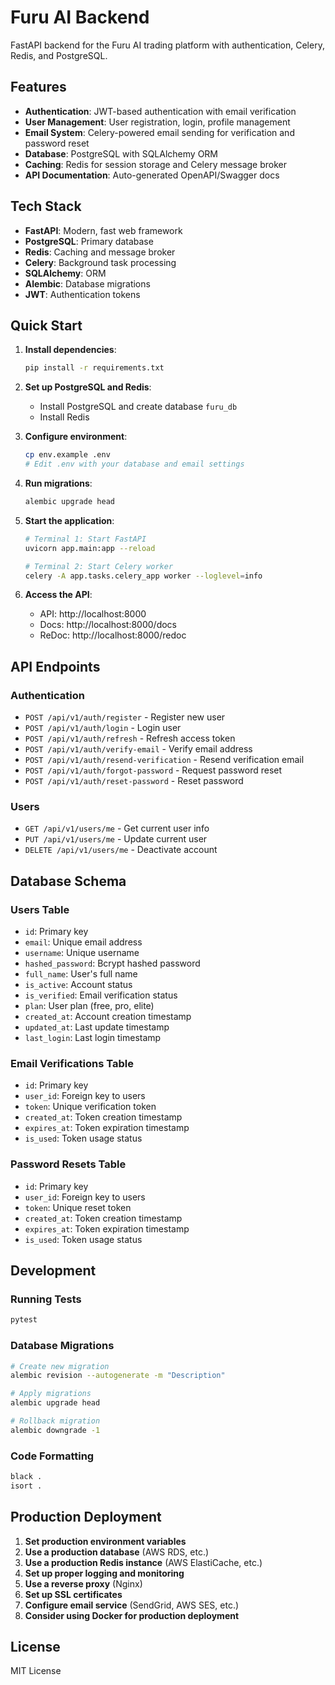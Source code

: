 # Furu AI Backend

FastAPI backend for the Furu AI trading platform with authentication, Celery, Redis, and PostgreSQL.

## Features

- **Authentication**: JWT-based authentication with email verification
- **User Management**: User registration, login, profile management
- **Email System**: Celery-powered email sending for verification and password reset
- **Database**: PostgreSQL with SQLAlchemy ORM
- **Caching**: Redis for session storage and Celery message broker
- **API Documentation**: Auto-generated OpenAPI/Swagger docs

## Tech Stack

- **FastAPI**: Modern, fast web framework
- **PostgreSQL**: Primary database
- **Redis**: Caching and message broker
- **Celery**: Background task processing
- **SQLAlchemy**: ORM
- **Alembic**: Database migrations
- **JWT**: Authentication tokens

## Quick Start

1. **Install dependencies**:

   ```bash
   pip install -r requirements.txt
   ```

2. **Set up PostgreSQL and Redis**:

   - Install PostgreSQL and create database `furu_db`
   - Install Redis

3. **Configure environment**:

   ```bash
   cp env.example .env
   # Edit .env with your database and email settings
   ```

4. **Run migrations**:

   ```bash
   alembic upgrade head
   ```

5. **Start the application**:

   ```bash
   # Terminal 1: Start FastAPI
   uvicorn app.main:app --reload

   # Terminal 2: Start Celery worker
   celery -A app.tasks.celery_app worker --loglevel=info
   ```

6. **Access the API**:
   - API: http://localhost:8000
   - Docs: http://localhost:8000/docs
   - ReDoc: http://localhost:8000/redoc

## API Endpoints

### Authentication

- `POST /api/v1/auth/register` - Register new user
- `POST /api/v1/auth/login` - Login user
- `POST /api/v1/auth/refresh` - Refresh access token
- `POST /api/v1/auth/verify-email` - Verify email address
- `POST /api/v1/auth/resend-verification` - Resend verification email
- `POST /api/v1/auth/forgot-password` - Request password reset
- `POST /api/v1/auth/reset-password` - Reset password

### Users

- `GET /api/v1/users/me` - Get current user info
- `PUT /api/v1/users/me` - Update current user
- `DELETE /api/v1/users/me` - Deactivate account

## Database Schema

### Users Table

- `id`: Primary key
- `email`: Unique email address
- `username`: Unique username
- `hashed_password`: Bcrypt hashed password
- `full_name`: User's full name
- `is_active`: Account status
- `is_verified`: Email verification status
- `plan`: User plan (free, pro, elite)
- `created_at`: Account creation timestamp
- `updated_at`: Last update timestamp
- `last_login`: Last login timestamp

### Email Verifications Table

- `id`: Primary key
- `user_id`: Foreign key to users
- `token`: Unique verification token
- `created_at`: Token creation timestamp
- `expires_at`: Token expiration timestamp
- `is_used`: Token usage status

### Password Resets Table

- `id`: Primary key
- `user_id`: Foreign key to users
- `token`: Unique reset token
- `created_at`: Token creation timestamp
- `expires_at`: Token expiration timestamp
- `is_used`: Token usage status

## Development

### Running Tests

```bash
pytest
```

### Database Migrations

```bash
# Create new migration
alembic revision --autogenerate -m "Description"

# Apply migrations
alembic upgrade head

# Rollback migration
alembic downgrade -1
```

### Code Formatting

```bash
black .
isort .
```

## Production Deployment

1. **Set production environment variables**
2. **Use a production database** (AWS RDS, etc.)
3. **Use a production Redis instance** (AWS ElastiCache, etc.)
4. **Set up proper logging and monitoring**
5. **Use a reverse proxy** (Nginx)
6. **Set up SSL certificates**
7. **Configure email service** (SendGrid, AWS SES, etc.)
8. **Consider using Docker for production deployment**

## License

MIT License
